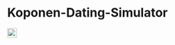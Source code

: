 # Koponen-Dating-Simulator

<img align="left" alt="NALStudio.tk" width="22px" src="https://raw.githubusercontent.com/NALStudio/Koponen-Dating-Simulator/edge/Assets/Textures/Branding/default_logo.svg" />
